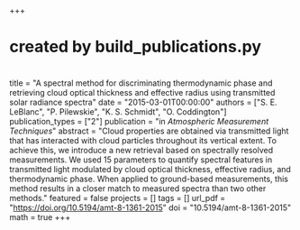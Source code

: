 +++
#
# created by build_publications.py
#
title = "A spectral method for discriminating thermodynamic phase and retrieving cloud optical thickness and effective radius using transmitted solar radiance spectra"
date = "2015-03-01T00:00:00"
authors = ["S. E. LeBlanc", "P. Pilewskie", "K. S. Schmidt", "O. Coddington"]
publication_types = ["2"]
publication = "in *Atmospheric Measurement Techniques*"
abstract = "Cloud properties are obtained via transmitted light that has interacted with cloud particles throughout its vertical extent. To achieve this, we introduce a new retrieval based on spectrally resolved measurements. We used 15 parameters to quantify spectral features in transmitted light modulated by cloud optical thickness, effective radius, and thermodynamic phase. When applied to ground-based measurements, this method results in a closer match to measured spectra than two other methods."
featured = false
projects = []
tags = []
url_pdf = "https://doi.org/10.5194/amt-8-1361-2015"
doi = "10.5194/amt-8-1361-2015"
math = true
+++
